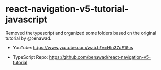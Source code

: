 # react-navigation-v5-tutorial-javascript

Removed the typescript and organized some folders based on the original tutorial by @benawad.

-   YouTube: https://www.youtube.com/watch?v=Hln37dE19bs

-   TypeScript Repo: https://github.com/benawad/react-navigation-v5-tutorial
